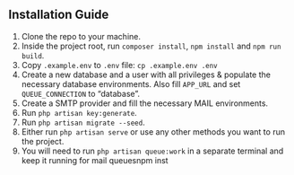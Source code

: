## Installation Guide

1.	Clone the repo to your machine.
2.	Inside the project root, run `composer install`, `npm install` and `npm run build`.
3.	Copy `.example.env` to `.env` file: `cp .example.env .env`
4.	Create a new database and a user with all privileges & populate the necessary database environments. Also fill `APP_URL` and set `QUEUE_CONNECTION` to “database”.
5.	Create a SMTP provider and fill the necessary MAIL environments.
6.	Run `php artisan key:generate`.
7.	Run `php artisan migrate --seed`.
8.	Either run `php artisan serve` or use any other methods you want to run the project.
9.	You will need to run `php artisan queue:work` in a separate terminal and keep it running for mail queuesnpm inst